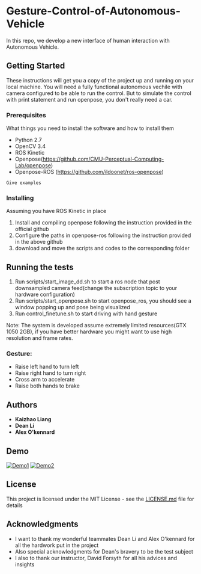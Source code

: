 



# Gesture-Control-of-Autonomous-Vehicle

In this repo, we develop a new interface of human interaction with Autonomous Vehicle.  

## Getting Started

These instructions will get you a copy of the project up and running on your local machine. You will need a fully functional autonomous vechile with camera configured to be able to run the control. But to simulate the control with print statement and run openpose, you don't really need a car.

### Prerequisites

What things you need to install the software and how to install them
* Python 2.7
* OpenCV 3.4
* ROS Kinetic
* Openpose(https://github.com/CMU-Perceptual-Computing-Lab/openpose)
* Openpose-ROS (https://github.com/ildoonet/ros-openpose)
```
Give examples
```

### Installing
Assuming you have ROS Kinetic in place
1. Install and compiling openpose following the instruction provided in the official github
2. Configure the paths in openpose-ros following the instruction provided in the above github
3. download and move the scripts and codes to the corresponding folder

## Running the tests

1. Run scripts/start_image_dd.sh to start a ros node that post downsampled camera feed(change the subscription topic to your hardware configuration)
2. Run scripts/start_openpose.sh to start openpose_ros, you should see a window popping up and pose being visualized
3. Run control_finetune.sh to start driving with hand gesture

Note: The system is developed assume extremely limited resources(GTX 1050 2GB), if you have better hardware you might want to use high resolution and frame rates.

### Gesture:
* Raise left hand to turn left
* Raise right hand to turn right
* Cross arm to accelerate
* Raise both hands to brake

## Authors

* **Kaizhao Liang**
* **Dean Li**
* **Alex O'kennard**

## Demo
[![Demo1](https://i.imgur.com/vKb2F1B.png)](https://www.youtube.com/watch?v=nNd_gHcEi-4)
[![Demo2](https://i.imgur.com/vKb2F1B.png)](https://www.youtube.com/watch?v=5Q1_zXuTLAw)
## License

This project is licensed under the MIT License - see the [LICENSE.md](LICENSE.md) file for details

## Acknowledgments

* I want to thank my wonderful teammates Dean Li and Alex O'kennard for all the hardwork put in the project
* Also special acknowledgments for Dean's bravery to be the test subject
* I also to thank our instructor, David Forsyth for all his advices and insights
